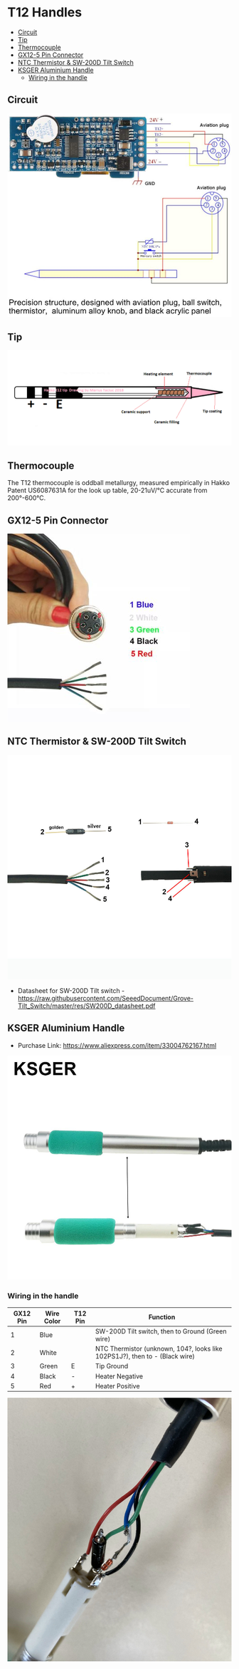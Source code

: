 # T12 Handles

<!-- MarkdownTOC -->

* [Circuit](#circuit)
* [Tip](#tip)
* [Thermocouple](#thermocouple)
* [GX12-5 Pin Connector](#gx12-5-pin-connector)
* [NTC Thermistor & SW-200D Tilt Switch](#ntc-thermistor--sw-200d-tilt-switch)
* [KSGER Aluminium Handle](#ksger-aluminium-handle)
  * [Wiring in the handle](#wiring-in-the-handle)

<!-- /MarkdownTOC -->

<a id="circuit"></a>
## Circuit

![T12 Circuit](t12-wiring-circuit.jpg)

<a id="tip"></a>
## Tip

![Wiring - T12 Tip](t12-bit.png)

<a id="thermocouple"></a>
## Thermocouple

The T12 thermocouple is oddball metallurgy, measured empirically in Hakko Patent US6087631A for the look up table, 20-21uV/°C accurate from 200°-600°C.

<a id="gx12-5-pin-connector"></a>
## GX12-5 Pin Connector

![GX12 5 Pin Connector](ksger-wiring-gx12-5pin.jpg)

<a id="ntc-thermistor--sw-200d-tilt-switch"></a>
## NTC Thermistor & SW-200D Tilt Switch

![Thermistor and Tilt Switch](thermistor-and-tilt-switch.jpg)

* Datasheet for SW-200D Tilt switch - https://raw.githubusercontent.com/SeeedDocument/Grove-Tilt_Switch/master/res/SW200D_datasheet.pdf

<a id="ksger-aluminium-handle"></a>
## KSGER Aluminium Handle

* Purchase Link: https://www.aliexpress.com/item/33004762167.html

![KSGER T12 Aluminium Handle](ksger-aluminum-handle.jpg)

<a id="wiring-in-the-handle"></a>
### Wiring in the handle

|GX12 Pin|Wire Color|T12 Pin|Function|
|--------|----------|-------|--------|
|1       |Blue      |       |SW-200D Tilt switch, then to Ground (Green wire)|
|2       |White     |       |NTC Thermistor (unknown, 104?, looks like 102PS1J?), then to - (Black wire) |
|3       |Green     |E      |Tip Ground|
|4       |Black     |-      |Heater Negative|
|5       |Red       |+      |Heater Positive|

![Wiring - Top View](ksger-aluminum-handle_wiring-top-view.jpg)





